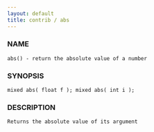 ```yaml
---
layout: default
title: contrib / abs
---
```


### NAME

    abs() - return the absolute value of a number

### SYNOPSIS

    mixed abs( float f ); mixed abs( int i );

### DESCRIPTION

    Returns the absolute value of its argument

